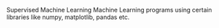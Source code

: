 
Supervised Machine Learning
Machine Learning programs using certain libraries like numpy, matplotlib, pandas etc.

